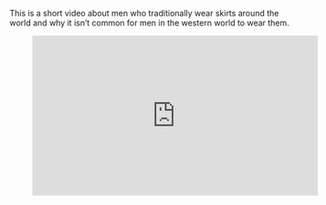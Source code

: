 This is a short video about men who traditionally wear skirts around the world and why it isn’t common for men in the western world to wear them.

<figure><div class="wp-block-embed__wrapper"><iframe loading="lazy" title="Men Who Wear Skirts" width="500" height="281" src="https://www.youtube.com/embed/N_MxS7A5nws?feature=oembed" frameborder="0" allow="accelerometer; autoplay; clipboard-write; encrypted-media; gyroscope; picture-in-picture; web-share" referrerpolicy="strict-origin-when-cross-origin" allowfullscreen=""></iframe></div></figure>